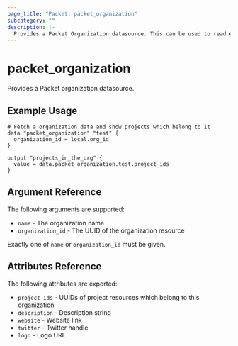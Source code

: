 ```yaml
---
page_title: "Packet: packet_organization"
subcategory: ""
description: |-
  Provides a Packet Organization datasource. This can be used to read existing Organizations.
---
```


# packet_organization

Provides a Packet organization datasource.

## Example Usage

```hcl
# Fetch a organization data and show projects which belong to it
data "packet_organization" "test" {
  organization_id = local.org_id
}

output "projects_in_the_org" {
  value = data.packet_organization.test.project_ids
}
```

## Argument Reference

The following arguments are supported:

* `name` - The organization name
* `organization_id` - The UUID of the organization resource

Exactly one of `name` or `organization_id` must be given.

## Attributes Reference

The following attributes are exported:

* `project_ids` - UUIDs of project resources which belong to this organization
* `description` - Description string
* `website` - Website link
* `twitter` - Twitter handle
* `logo` - Logo URL
